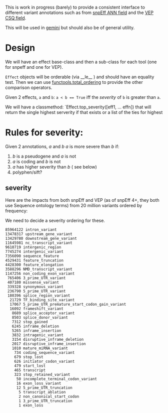 
This is work in progress (barely) to provide a consistent interface to
different variant annotations such as from [snpEff ANN field](http://snpeff.sourceforge.net/) and the [VEP CSQ field](http://www.ensembl.org/info/docs/tools/vep/index.html).

This will be used in [gemini](http://gemini.rtfd.org/) but should also be of
general utility.

Design
======

We will have an effect base-class and then a sub-class for each tool (one
for snpeff and one for VEP).

`Effect` objects will be orderable (via \_\_le\_\_ ) and should have an equality test.  Then we can use [functools.total_ordering](https://docs.python.org/2/library/functools.html#functools.total_ordering) to provide the other comparison operators.

Given 2 effects, `a` and `b`: `a < b == True` iff the *severity* of `b` is greater than `a`.

We will have a classmethod: `Effect.top_severity([eff1, ... effn]) that will return the single highest serverity if that exists or
a list of the ties for highest

Rules for severity:
===================

Given 2 annotations, *a* and *b*
*a* is more severe than *b* if:

1. *b* is a pseudogene and *a* is not
2. *a* is coding and *b* is not
3. *a* has higher severity than *b* ( see below)
4. polyphen/sift?


severity
--------

Here are the impacts from both snpEff and VEP (as of snpEff 4+, they both use Sequence ontology terms)
from 20 million variants ordered by frequency:

We need to decide a severity ordering for these.

```
85964122 intron_variant
13478317 upstream_gene_variant
13429780 downstream_gene_variant
11645981 nc_transcript_variant
9610719 intergenic_region
7745274 intergenic_variant
7356090 sequence_feature
4529431 feature_truncation
4428300 feature_elongation
3588296 NMD_transcript_variant
1147256 non_coding_exon_variant
 765406 3_prime_UTR_variant
 407180 missense_variant
 339328 synonymous_variant
 236790 5_prime_UTR_variant
 180396 splice_region_variant
  21729 TF_binding_site_variant
  17067 5_prime_UTR_premature_start_codon_gain_variant
  16092 frameshift_variant
   8689 splice_acceptor_variant
   8503 splice_donor_variant
   7312 stop_gained
   6245 inframe_deletion
   5265 inframe_insertion
   3832 intragenic_variant
   3154 disruptive_inframe_deletion
   2017 disruptive_inframe_insertion
   1010 mature_miRNA_variant
    734 coding_sequence_variant
    679 stop_lost
    626 initiator_codon_variant
    479 start_lost
    465 transcript
    323 stop_retained_variant
     50 incomplete_terminal_codon_variant
     16 exon_loss_variant
     12 5_prime_UTR_truncation
      5 transcript_ablation
      2 non_canonical_start_codon
      1 3_prime_UTR_truncation
      1 exon_loss
```
